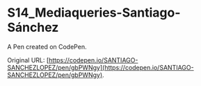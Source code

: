 # S14_Mediaqueries-Santiago-Sánchez

A Pen created on CodePen.

Original URL: [https://codepen.io/SANTIAGO-SANCHEZLOPEZ/pen/gbPWNgy](https://codepen.io/SANTIAGO-SANCHEZLOPEZ/pen/gbPWNgy).

